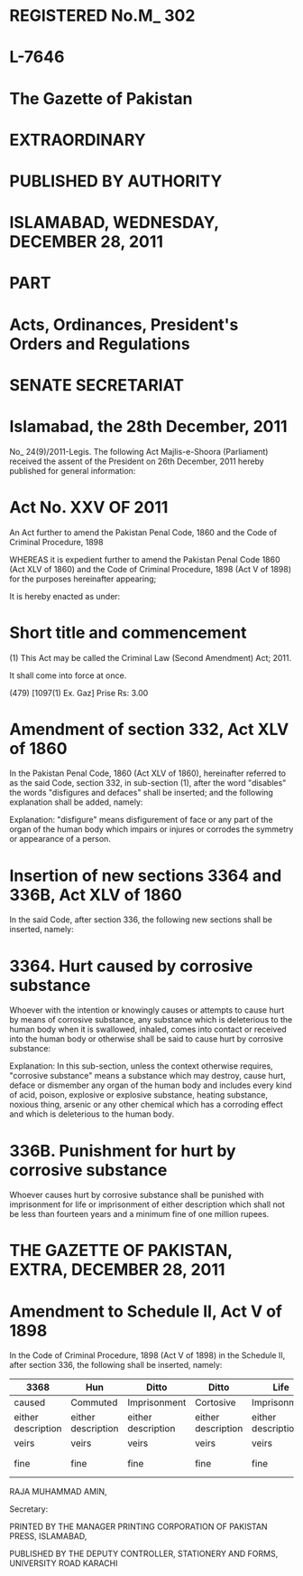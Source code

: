 # REGISTERED No.M_ 302

# L-7646

# The Gazette of Pakistan

# EXTRAORDINARY

# PUBLISHED BY AUTHORITY

# ISLAMABAD, WEDNESDAY, DECEMBER 28, 2011

# PART

# Acts, Ordinances, President's Orders and Regulations

# SENATE SECRETARIAT

# Islamabad, the 28th December, 2011

No_ 24(9)/2011-Legis. The following Act Majlis-e-Shoora (Parliament) received the assent of the President on 26th December, 2011 hereby published for general information:

# Act No. XXV OF 2011

An Act further to amend the Pakistan Penal Code, 1860 and the Code of Criminal Procedure, 1898

WHEREAS it is expedient further to amend the Pakistan Penal Code 1860 (Act XLV of 1860) and the Code of Criminal Procedure, 1898 (Act V of 1898) for the purposes hereinafter appearing;

It is hereby enacted as under:

# Short title and commencement

(1) This Act may be called the Criminal Law (Second Amendment) Act; 2011.

It shall come into force at once.

(479) [1097(1) Ex. Gaz] Prise Rs: 3.00

# Amendment of section 332, Act XLV of 1860

In the Pakistan Penal Code, 1860 (Act XLV of 1860), hereinafter referred to as the said Code, section 332, in sub-section (1), after the word "disables" the words "disfigures and defaces" shall be inserted; and the following explanation shall be added, namely:

Explanation: "disfigure" means disfigurement of face or any part of the organ of the human body which impairs or injures or corrodes the symmetry or appearance of a person.

# Insertion of new sections 3364 and 336B, Act XLV of 1860

In the said Code, after section 336, the following new sections shall be inserted, namely:

# 3364. Hurt caused by corrosive substance

Whoever with the intention or knowingly causes or attempts to cause hurt by means of corrosive substance, any substance which is deleterious to the human body when it is swallowed, inhaled, comes into contact or received into the human body or otherwise shall be said to cause hurt by corrosive substance:

Explanation: In this sub-section, unless the context otherwise requires, "corrosive substance" means a substance which may destroy, cause hurt, deface or dismember any organ of the human body and includes every kind of acid, poison, explosive or explosive substance, heating substance, noxious thing, arsenic or any other chemical which has a corroding effect and which is deleterious to the human body.

# 336B. Punishment for hurt by corrosive substance

Whoever causes hurt by corrosive substance shall be punished with imprisonment for life or imprisonment of either description which shall not be less than fourteen years and a minimum fine of one million rupees.

# THE GAZETTE OF PAKISTAN, EXTRA, DECEMBER 28, 2011

# Amendment to Schedule II, Act V of 1898

In the Code of Criminal Procedure, 1898 (Act V of 1898) in the Schedule II, after section 336, the following shall be inserted, namely:

|3368|Hun|Ditto|Ditto|Life|Ditto|
|---|---|---|---|---|---|
|caused|Commuted|Imprisonment|Cortosive|Imprisonment|Substances|
|either description|either description|either description|either description|either description|Wazn|
|veirs|veirs|veirs|veirs|veirs|Inini-|
|fine|fine|fine|fine|fine|million pieces|

RAJA MUHAMMAD AMIN,

Secretary:

PRINTED BY THE MANAGER PRINTING CORPORATION OF PAKISTAN PRESS, ISLAMABAD,

PUBLISHED BY THE DEPUTY CONTROLLER, STATIONERY AND FORMS, UNIVERSITY ROAD KARACHI